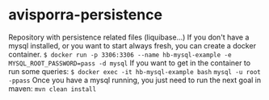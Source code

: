# avisporra-persistence
Repository with persistence related files (liquibase...)
If you don't have a mysql installed, or you want to start always fresh, you can create a docker container.
``$ docker run -p 3306:3306 --name hb-mysql-example -e MYSQL_ROOT_PASSWORD=pass -d mysql``
If you want to get in the container to run some queries:
``$ docker exec -it hb-mysql-example bash``
``mysql -u root -ppass``
Once you have a mysql running, you just need to run the next goal in maven:
``mvn clean install``